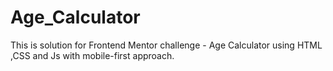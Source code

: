 # Age_Calculator
This is solution for Frontend Mentor challenge - Age Calculator using HTML ,CSS and Js with mobile-first approach.

